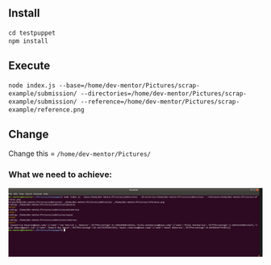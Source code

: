 
## Install
```
cd testpuppet
npm install
```
## Execute

```
node index.js --base=/home/dev-mentor/Pictures/scrap-example/submission/ --directories=/home/dev-mentor/Pictures/scrap-example/submission/ --reference=/home/dev-mentor/Pictures/scrap-example/reference.png
```

## Change
Change this = `/home/dev-mentor/Pictures/`


### What we need to achieve:

![alt text](executed-example.png)

